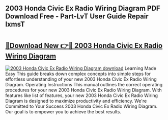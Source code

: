 ## 2003 Honda Civic Ex Radio Wiring Diagram PDF Download Free - Part-LvT User Guide Repair lxmsT

# <h2><a href="http://dft8z0.blite.top/?on=2003+Honda+Civic+Ex+Radio+Wiring+Diagram">🔗Download New 👉🔴 2003 Honda Civic Ex Radio Wiring Diagram</a></h2>

[![2003 Honda Civic Ex Radio Wiring Diagram download](https://i.imgur.com/lujVjoI.png)](http://dft8z0.blite.top/?on=2003+Honda+Civic+Ex+Radio+Wiring+Diagram)
Learning Made Easy This guide breaks down complex concepts into simple steps for effortless understanding of your new 2003 Honda Civic Ex Radio Wiring Diagram. Operating Instructions This manual outlines the correct operating procedures for your new 2003 Honda Civic Ex Radio Wiring Diagram. With features like list of features, your new 2003 Honda Civic Ex Radio Wiring Diagram is designed to maximize productivity and efficiency. We're Committed to Your Success 2003 Honda Civic Ex Radio Wiring Diagram. Our goal is to empower you to achieve the best results.
